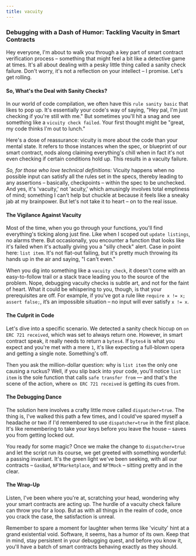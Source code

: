 ```yaml
---
title: vacuity
---
```


### Debugging with a Dash of Humor: Tackling Vacuity in Smart Contracts

Hey everyone, I'm about to walk you through a key part of smart contract verification process – something that might feel a bit like a detective game at times. It's all about dealing with a pesky little thing called a sanity check failure. Don't worry, it's not a reflection on your intellect – I promise. Let's get rolling.

#### So, What's the Deal with Sanity Checks?

In our world of code compilation, we often have this `rule sanity basic` that likes to pop up. It's essentially your code's way of saying, "Hey pal, I'm just checking if you're still with me." But sometimes you'll hit a snag and see something like a `vicuity check failed`. Your first thought might be "great, my code thinks I'm out to lunch."

Here's a dose of reassurance: vicuity is more about the code than your mental state. It refers to those instances when the spec, or blueprint of our smart contract, nods along claiming everything's chill when in fact it's not even checking if certain conditions hold up. This results in a vacuity failure.

_So, for those who love technical definitions:_ Vicuity happens when no possible input can satisfy all the rules set in the specs, thereby leading to any assertions – basically, checkpoints – within the spec to be unchecked. And yes, it's 'vacuity,' not 'acuity,' which amusingly involves total emptiness of mind; something I can't help but chuckle at because it feels like a sneaky jab at my brainpower. But let's not take it to heart – on to the real issue.

#### The Vigilance Against Vacuity

Most of the time, when you go through your functions, you'll find everything's ticking along just fine. Like when I scoped out `update listings`, no alarms there. But occasionally, you encounter a function that looks like it's failed when it's actually giving you a "silly check" alert. Case in point here: `list item`. It's not flat-out failing, but it's pretty much throwing its hands up in the air and saying, "I can't even."

When you dig into something like a `vacuity check`, it doesn't come with an easy-to-follow trail or a stack trace leading you to the source of the problem. Nope, debugging vacuity checks is subtle art, and not for the faint of heart. What it could be whispering to you, though, is that your prerequisites are off. For example, if you've got a rule like `require x != x; assert false;`, it’s an impossible situation – no input will ever satisfy `x != x`.

#### The Culprit in Code

Let's dive into a specific scenario. We detected a sanity check hiccup on `on ERC 721 received`, which was set to always return one. However, in smart contract speak, it really needs to return a `bytes4`. If `bytes4` is what you expect and you're met with a mere `1`, it's like expecting a full-blown opera and getting a single note. Something's off.

Then you ask the million-dollar question: why is `list item` the only one causing a ruckus? Well, if you slip back into your code, you'll notice `list item` is the sole function that calls `safe transfer from` — and that's the scene of the action, where `on ERC 721 received` is getting its cues from.

#### The Debugging Dance

The solution here involves a crafty little move called `dispatcher=true`. The thing is, I've walked this path a few times, and I could've spared myself a headache or two if I'd remembered to use `dispatcher=true` in the first place. It's like remembering to take your keys before you leave the house – saves you from getting locked out.

You ready for some magic? Once we make the change to `dispatcher=true` and let the script run its course, we get greeted with something wonderful: a passing invariant. It's the green light we've been seeking, with all our contracts – `GasBad`, `NFTMarketplace`, and `NFTMock` – sitting pretty and in the clear.

#### The Wrap-Up

Listen, I've been where you're at, scratching your head, wondering why your smart contracts are acting up. The hurdle of a vacuity check failure can throw you for a loop. But as with all things in the realm of code, once you crack the case, the satisfaction is unreal.

Remember to spare a moment for laughter when terms like 'vicuity' hint at a grand existential void. Software, it seems, has a humor of its own. Keep that in mind, stay persistent in your debugging quest, and before you know it, you'll have a batch of smart contracts behaving exactly as they should.
